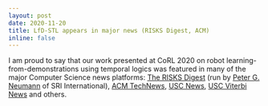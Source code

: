 ```yaml
---
layout: post
date: 2020-11-20
title: LfD-STL appears in major news (RISKS Digest, ACM)
inline: false
---
```


I am proud to say that our work presented at CoRL 2020 on robot learning-from-demonstrations using temporal logics was featured in many of the major Computer Science news platforms: [The RISKS Digest](http://catless.ncl.ac.uk/Risks/32.39#subj10) (run by [Peter G. Neumann](http://www.csl.sri.com/users/neumann/) of SRI International), [ACM TechNews](https://technews.acm.org/archives.cfm?fo=2020-11-nov/nov-25-2020.html), [USC News](https://viterbischool.usc.edu/news/2020/11/showing-robots-how-to-drive-a-carin-just-a-few-easy-lessons/), [USC Viterbi News](https://viterbischool.usc.edu/news/2020/12/conference-on-robotic-learning-teaching-robots-to-cook-navigate-and-learn-from-mistakes/) and others.
